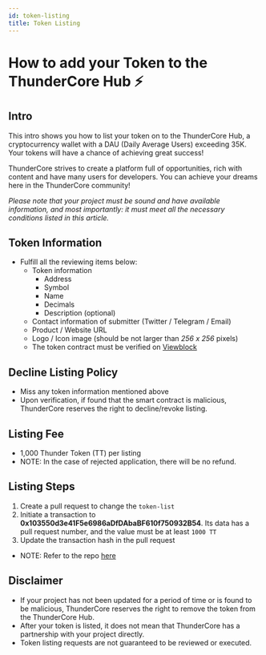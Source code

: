 ```yaml
---
id: token-listing
title: Token Listing
---
```

# How to add your Token to the ThunderCore Hub ⚡️


## Intro
This intro shows you how to list your token on to the ThunderCore Hub, a cryptocurrency wallet with a DAU (Daily Average Users) exceeding 35K. Your tokens will have a chance of achieving great success!

ThunderCore strives to create a platform full of opportunities, rich with content and have many users for developers. You can achieve your dreams here in the ThunderCore community! 

*Please note that your project must be sound and have available information, and most importantly: it must meet all the necessary conditions listed in this article.*

## Token Information
* Fulfill all the reviewing items below:
   * Token information 
      * Address 
      * Symbol 
      * Name 
      * Decimals 
      * Description (optional) 
   * Contact information of submitter (Twitter / Telegram / Email)
   * Product / Website URL
   * Logo / Icon image (should be not larger than *256 x 256* pixels) 
   * The token contract must be verified on [Viewblock](https://viewblock.io/thundercore)

## Decline Listing Policy
   * Miss any token information mentioned above
   * Upon verification, if found that the smart contract is malicious, ThunderCore reserves the right to decline/revoke listing.

## Listing Fee
   * 1,000 Thunder Token (TT) per listing 
   * NOTE: In the case of rejected application, there will be no refund.

## Listing Steps
   1. Create a pull request to change the `token-list`
   2. Initiate a transaction to **0x103550d3e41F5e6986aDfDAbaBF610f750932B54**. Its data has a pull request number, and the value must be at least `1000 TT`
   3. Update the transaction hash in the pull request
   * NOTE: Refer to the repo [here](https://developers.thundercore.com/docs/token-listing/)


## Disclaimer
   * If your project has not been updated for a period of time or is found to be malicious, ThunderCore reserves the right to remove the token from the ThunderCore Hub. 
   * After your token is listed, it does not mean that ThunderCore has a partnership with your project directly. 
   * Token listing requests are not guaranteed to be reviewed or executed.
   